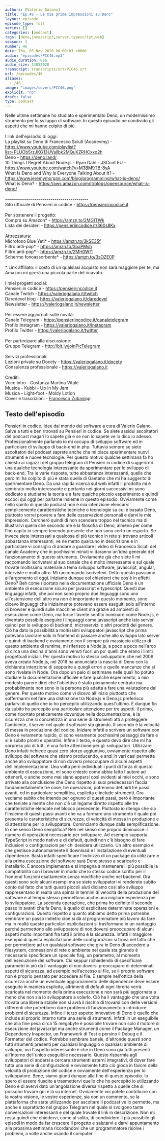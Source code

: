 ```yaml
---
authors: [Valerio Galano]
title: "Ep.46 - Le mie prime impressioni su Deno"
layout: episode
episode_type: full
series: []
categories: [podcast]
tags: [deno,javascript,server,typescript,web]
seasons: 1
number: 46
date: Thu, 05 Nov 2020 06:00:03 +0000
audio: "episodes/PIC46.mp3"
audio_duration: 816
audio_size: 13052028
transcript: transcripts/srt/PIC46.srt
url: /episodes/46
aliases: 
  - /46
image: "images/covers/PIC46.png"
explicit: "no"
draft: false
type: podcast
---
```

Nelle ultime settimane ho studiato e sperimentato Deno, un modernissimo strumento per lo sviluppo di software. In questo episodio ne condivido gli aspetti che mi hanno colpito di più.<br /><br />I link dell'episodio di oggi: <br />La playlist su Deno di Francesco Sciuti (Acadevmy) - <a href="https://www.youtube.com/playlist?list=PLUObSrzJKG13UValIbk2MQuKZRHCxxo2h" rel="noopener">https://www.youtube.com/playlist?list=PLUObSrzJKG13UValIbk2MQuKZRHCxxo2h</a> <br />Deno - <a href="https://deno.land/" rel="noopener">https://deno.land/</a> <br />10 Things I Regret About Node.js - Ryan Dahl - JSConf EU - <a href="https://www.youtube.com/watch?v=M3BM9TB-8yA" rel="noopener">https://www.youtube.com/watch?v=M3BM9TB-8yA</a> <br />What Is Deno and Why Is Everyone Talking About It? - <a href="https://www.jeremymorgan.com/blog/programming/what-is-deno/" rel="noopener">https://www.jeremymorgan.com/blog/programming/what-is-deno/</a> <br />What is Deno? - <a href="https://aws.amazon.com/it/blogs/opensource/what-is-deno/" rel="noopener">https://aws.amazon.com/it/blogs/opensource/what-is-deno/</a> <br /><br />------------------------------------------<br />Sito ufficiale di Pensieri in codice - <a href="https://pensieriincodice.it" rel="noopener">https://pensieriincodice.it</a> <br /><br />Per sostenere il progetto:<br />Compra su Amazon* - <a href="https://amzn.to/2MGITWk" rel="noopener">https://amzn.to/2MGITWk</a>  <br />Lista dei desideri - <a href="https://pensieriincodice.it/360s8Kx" rel="noopener">https://pensieriincodice.it/360s8Kx</a> <br /><br />Attrezzatura:<br />Microfono Blue Yeti* - <a href="https://amzn.to/3kSE35f" rel="noopener">https://amzn.to/3kSE35f</a>  <br />Filtro anti-pop* - <a href="https://amzn.to/3baPMsh" rel="noopener">https://amzn.to/3baPMsh</a>  <br />Filtro anti-pop* - <a href="https://amzn.to/2MH0Wf1" rel="noopener">https://amzn.to/2MH0Wf1</a>  <br />Schermo fonoassorbente* - <a href="https://amzn.to/3sOZE0P" rel="noopener">https://amzn.to/3sOZE0P</a>  <br /><br />* Link affiliato: il costo di un qualsiasi acquisto non sarà maggiore per te, ma Amazon mi girerà una piccola parte del ricavato. <br /><br />I miei progetti social:<br />Pensieri in codice - <a href="https://pensieriincodice.it" rel="noopener">https://pensieriincodice.it</a> <br />Canale Twitch - <a href="https://valeriogalano.it/twitch" rel="noopener">https://valeriogalano.it/twitch</a> <br />Daredevel blog - <a href="https://valeriogalano.it/daredevel" rel="noopener">https://valeriogalano.it/daredevel</a> <br />Newsletter - <a href="https://valeriogalano.it/newsletter" rel="noopener">https://valeriogalano.it/newsletter</a> <br /><br />Per essere aggiornati sulle novità:<br />Canale Telegram - <a href="https://pensieriincodice.it/canaletelegram" rel="noopener">https://pensieriincodice.it/canaletelegram</a> <br />Profilo Instagram - <a href="https://valeriogalano.it/instagram" rel="noopener">https://valeriogalano.it/instagram</a> <br />Profilo Twitter - <a href="https://valeriogalano.it/twitter" rel="noopener">https://valeriogalano.it/twitter</a> <br /><br />Per partecipare alla discussione:<br />Gruppo Telegram - <a href="http://bit.ly/joinPicTelegram" rel="noopener">http://bit.ly/joinPicTelegram</a> <br /><br />Servizi professionali:<br />Lezioni private su Docety - <a href="https://valeriogalano.it/docety" rel="noopener">https://valeriogalano.it/docety</a> <br />Consulenza professionale - <a href="https://valeriogalano.it" rel="noopener">https://valeriogalano.it</a> <br /><br />Crediti:<br />Voce intro - Costanza Martina Vitale<br />Musica - Kubbi - Up In My Jam<br />Musica - Light-foot - Moldy Lotion<br />Cover e trascrizioni - <a href="https://it.linkedin.com/in/francesco-zubani-5957081a6" rel="noopener">Francesco Zubani</a>pp

<!-- more -->

## Testo dell'episodio

Pensieri in codice. Idee dal mondo del software a cura di Valerio Galano.
Salve a tutti e ben ritrovati su Pensieri in codice. Se siete assidui ascoltatori del podcast
magari lo sapete già e se non lo sapete ve lo dico io adesso. Professionalmente parlando io mi
occupo di sviluppo software ed in particolare di sviluppo di back-end in php. Tuttavia sempre se
siete ascoltatori del podcast saprete anche che mi piace sperimentare nuovi strumenti e nuove
tecnologie. Per questo motivo qualche settimana fa ho chiesto ai ragazzi del gruppo telegram di
Pensieri in codice di suggerirmi una qualche tecnologia interessante da sperimentare per lo
sviluppo di back-end. Tra le varie risposte, tutte abbastanza interessanti, quella che però
mi ha colpito di più è stata quella di Gaetano che mi ha suggerito di sperimentare Deno. Da una
rapida ricerca sul web infatti il prodotto mi è sembrato molto interessante e pertanto nei
giorni successivi mi sono dedicato a studiarne la teoria e a fare qualche piccolo esperimento e
quindi eccoci qui oggi per parlarne insieme in questo episodio. Ovviamente come nello spirito
di questo podcast non è mia intenzione elencarvi semplicemente caratteristiche tecniche o tecnologie
su cui è basato Deno, piuttosto vorrei provare a fare delle osservazioni personali e darvi le mie
impressioni. Cercherò quindi di non scendere troppo nel tecnico ma di illustrarvi quella che
secondo me è la filosofia di Deno, almeno per come l'ho capito io sempre tenendo presente che non sono
certo un esperto. Se invece siete interessati a qualcosa di più tecnico in rete si trovano articoli
abbastanza interessanti, ve ne metto qualcuno in descrizione e in particolare vi consiglio di andare
a guardare i video di Francesco Sciuti del canale Academy che in pochissimi minuti vi daranno un'idea
generale del funzionamento di questo strumento. Ovviamente già che siete lì mi raccomando
iscrivetevi al suo canale che è molto interessante e sul quale trovate moltissimo materiale a tema
sviluppo software, javascript, angular, interviste e molto altro. Mi raccomando iscrivetevi. Detto
questo passiamo all'argomento di oggi.
Iniziamo dunque col chiederci che cos'è in effetti Deno? Beh come riportato nella
documentazione ufficiale Deno è un ambiente di esecuzione sicuro per javascript e typescript.
Questi due linguaggi infatti, che poi non sono proprio due linguaggi sono uno all'estensione
dell'altro ma non è importante in questo momento, sono dicevo linguaggi che inizialmente potevano
essere eseguiti solo all'interno di browser e quindi sulle macchine client ma grazie ad ambienti
di esecuzione come Deno, ma forse l'avrete sentito nominare come Node.js, è diventato
possibile eseguire i linguaggi come javascript anche lato server quindi per lo sviluppo di
backend, microservizi o altri prodotti del genere. Ciò ha dato la possibilità a moltissimi sviluppatori
javascript che prima potevano lavorare solo in frontend di passare anche allo sviluppo lato
server e quindi di backend e ovviamente con il sempre più massiccio utilizzo di questo ambiente
di runtime, mi riferisco a Node.js, a poco a poco nell'arco di circa una decina d'anni sono venuti
fuori un po' quelli che erano i limiti progettuali iniziali. Per questo motivo lo stesso sviluppatore
che nel 2009 aveva creato Node.js, nel 2018 ha annunciato la nascita di Deno con la dichiarata
intenzione di sopperire a quegli errori e quelle mancanze che si sono rivelate in Node. Ora dopo
un paio di settimane nelle quali ho potuto studiare la documentazione ufficiale e fare
qualche esperimento, a mio modesto parere direi che l'obiettivo è stato pienamente centrato ma
probabilmente non sono io la persona più adatta a fare una valutazione del genere. Per questo motivo
come vi dicevo all'inizio piuttosto che soffermarmi nel fare una distinzione tra Node.js e Deno.js preferisco
parlarvi di quello che io ho percepito utilizzando quest'ultimo. E dunque fin da subito ho percepito
una particolare attenzione per tre aspetti. Il primo, come riportato praticamente dovunque
nella documentazione, è la sicurezza che si concretizza in una serie di strumenti atti a
proteggere l'ambiente, il server nel quale il software sta girando. Il secondo è la velocità
di messa in produzione del codice. Iniziare infatti a scrivere un software con Deno è veramente
rapido, ci sono veramente pochissimi passaggi da fare e si è subito pronti e operativi. Infine il
terzo, e questo devo dire che mi ha sorpreso più di tutti, è una forte attenzione per gli
sviluppatori. Utilizzare Deno infatti richiede quasi zero sforzo aggiuntivo, ovviamente rispetto
allo sviluppo del software che stiamo producendo, e anzi in vari casi permette anche allo
sviluppatore di non doversi preoccupare di alcuni aspetti dell'implementazione.
Una volta però individuati i punti di forza di questo ambiente di esecuzione,
mi sono chiesto come abbia fatto l'autore ad ottenerli, o anche come mai siano apparsi
così evidenti ai miei occhi, e sono arrivato alla conclusione che Deno rispetto ai suoi
predecessori faccia fondamentalmente tre cose, tre operazioni, potremmo definirli tre passi
avanti, ed in particolare semplifica, esplicita e include strumenti. Ora vediamo subito che
intendo per ognuno di questi passi, però è importante che teniate a mente che non c'è un
legame diretto rispetto alle tre caratteristiche elencate nel blocco precedente. Piuttosto io
ritengo che sia l'insieme di questi passi avanti che va a formare uno strumento il quale poi presenta
le caratteristiche di sicurezza, di velocità di messa in produzione e di attenzione per lo
sviluppatore. Cominciamo dunque dalla semplificazione. In che senso Deno semplifica?
Beh nel senso che proprio diminuisce il numero di operazioni necessarie per sviluppare. Ad esempio
supporta TypeScript in modo nativo e di default, quindi non c'è bisogno di fare inclusioni o
configurazioni per chi desidera utilizzarlo. Un altro esempio è che gestisce autonomamente il
download e l'installazione di eventuali dipendenze. Basta infatti specificare l'indirizzo di un
package da utilizzare e alla prima esecuzione del software sarà Deno stesso a scaricarlo e
installarlo. E ancora implementa e si impegna a mantenere il più possibile la compatibilità con
i browser in modo che lo stesso codice scritto per il frontend funzioni esattamente senza modifiche
anche nel backend. Ora questi sono solo alcuni esempi ma se siete sviluppatori vi renderete
subito conto del fatto che tutti questi piccoli aiuti diciamo così allo sviluppo rappresentano
in realtà una spinta in termini di velocità della produzione del software e al tempo stesso
permettono anche una migliore esperienza per lo sviluppatore. La seconda operazione,
che prima ho definito il secondo passo in avanti che fa Deno, è quello di esplicitare determinate
operazioni e configurazioni. Questo rispetto a quanto abbiamo detto prima potrebbe sembrare
un passo indietro cioè si dà al programmatore più lavoro da fare ma in realtà queste particolari
esplicitazioni si trasformano in un vantaggio perché permettono allo sviluppatore di non
doversi preoccupare di alcuni aspetti molto importanti fra tutti il primo è la sicurezza.
Infatti il maggiore esempio di questa esplicitazione delle configurazioni si trova
nel fatto che per permettere ad un qualsiasi software che gira in Deno di accedere a filesystem,
connessioni di rete o ambiente nel quale sta girando è necessario specificare un speciale
flag, un parametro, al momento dell'esecuzione del software. Ciò seppur richiedendo di specificare
parametri in più dà il vantaggio di non doversi preoccupare di determinati aspetti di sicurezza,
ad esempio nell'accesso ai file, se il proprio software non è proprio pensato per accedere
ai file. E sempre nell'ottica della sicurezza anche un eventuale aggiornamento delle dipendenze
deve essere eseguito in maniera esplicita, altrimenti di default ogni libreria verrà
scaricata nel momento della prima esecuzione e non sarà più aggiornata a meno che non sia
lo sviluppatore a volerlo. Ciò ha il vantaggio che una volta trovata una libreria stabile non
si avrà il rischio di trovarsi con delle versioni differenti che potrebbero dare problemi di
funzionamento o introdurre problemi di sicurezza. Infine il terzo aspetto innovativo di Deno è
quello che include al proprio interno tutta una serie di strumenti. Infatti in un eseguibile che
alla fine pesa circa 15 megabyte è possibile trovare non solo il motore di esecuzione del
javascript ma anche strumenti come il Package Manager, un Dependency Inspector, un Framework
di Test e persino il Debug e il Formatter del codice. Potrebbe sembrare banale, d'altronde
questi sono tutti strumenti presenti per qualsiasi linguaggio o qualsiasi ambiente di sviluppo, ma
l'aspetto interessante è che in Deno sono già tutti presenti all'interno dell'unico eseguibile
necessario. Questo risparmia agli sviluppatori di andarsi a cercare strumenti esterni integrativi,
di dover fare tutta una serie di configurazioni e ovviamente tutto ciò gioca in favore della
velocità di produzione del codice e ovviamente dell'esperienza per lo sviluppatore.
Bene, siamo giunti dunque alla fine di questo episodio. Io spero di essere riuscito a trasmettervi
quello che ho percepito io utilizzando Deno e di avervi dato un'angolazione diversa rispetto
a quelle che si possono trovare qui e là su internet. Ovviamente voi potete contribuire
con la vostra visione, le vostre esperienze, sia con un commento, se la piattaforma che state
utilizzando per ascoltare il podcast ve lo permette, ma anche e soprattutto nel gruppo Telegram nel
quale si svolgono tante conversazioni interessanti e del quale trovate il link in descrizione. Non mi
resta quindi che chiedervi, come al solito, di condividere il più possibile gli episodi in modo
da far crescere il progetto e salutarvi e darvi appuntamento alla prossima settimana ricordandovi
che un programmatore risolve i problemi, a volte anche usando il computer.

